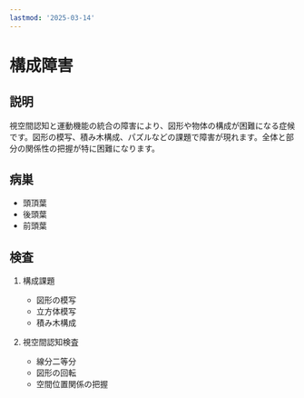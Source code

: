 ```yaml
---
lastmod: '2025-03-14'
---
```


# 構成障害

## 説明

視空間認知と運動機能の統合の障害により、図形や物体の構成が困難になる症候です。図形の模写、積み木構成、パズルなどの課題で障害が現れます。全体と部分の関係性の把握が特に困難になります。

## 病巣

- 頭頂葉
- 後頭葉
- 前頭葉

## 検査

1. 構成課題

   - 図形の模写
   - 立方体模写
   - 積み木構成

2. 視空間認知検査
   - 線分二等分
   - 図形の回転
   - 空間位置関係の把握
